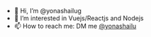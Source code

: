 - 👋 Hi, I’m @yonashailug
- 👀 I’m interested in Vuejs/Reactjs and Nodejs
- 📫 How to reach me: DM me [@yonashailu](https://twitter.com/yonashailu)

<!---
yonashailug/yonashailug is a ✨ special ✨ repository because its `README.md` (this file) appears on your GitHub profile.
You can click the Preview link to take a look at your changes.
--->
